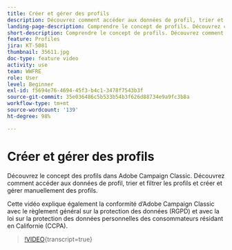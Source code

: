 ```yaml
---
title: Créer et gérer des profils
description: Découvrez comment accéder aux données de profil, trier et filtrer les profils ainsi que comment les créer et les gérer manuellement. Comprendre la conformité avec le règlement général sur la protection des données (RGPD) et la loi californienne sur la protection de la vie privée des consommateurs (CCPA).
landing-page-description: Comprendre le concept de profils. Découvrez comment accéder aux données de profil, trier et filtrer les profils et créer et gérer manuellement des profils. En savoir plus sur le RGPD et le CCPA.
short-description: Comprendre le concept de profils. Découvrez comment accéder aux données de profil, trier et filtrer les profils et créer et gérer manuellement des profils. En savoir plus sur le RGPD et le CCPA.
feature: Profiles
jira: KT-5081
thumbnail: 35611.jpg
doc-type: feature video
activity: use
team: WWFRE
role: User
level: Beginner
exl-id: f5694e76-4694-45f3-b4c1-3478f7543b3f
source-git-commit: 35e036486c5b533b54b3f626d88734e9a9fc3b8a
workflow-type: tm+mt
source-wordcount: '139'
ht-degree: 98%

---
```


# Créer et gérer des profils

Découvrez le concept des profils dans Adobe Campaign Classic. Découvrez comment accéder aux données de profil, trier et filtrer les profils et créer et gérer manuellement des profils.

Cette vidéo explique également la conformité d’Adobe Campaign Classic avec le règlement général sur la protection des données (RGPD) et avec la loi sur la protection des données personnelles des consommateurs résidant en Californie (CCPA).

>[!VIDEO](https://video.tv.adobe.com/v/35611?quality=12&learn=on){transcript=true}
